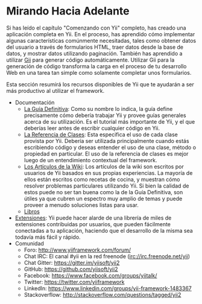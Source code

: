 Mirando Hacia Adelante
======================

Si has leído el capítulo "Comenzando con Yii" completo, has creado una aplicación completa en Yii. En el proceso, has aprendido cómo implementar algunas
características comúnmente necesitadas, tales como obtener datos del usuario a través de formularios HTML, traer datos desde la base de datos,
y mostrar datos utilizando paginación. También has aprendido a utilizar [Gii](https://github.com/yiisoft/yii2-gii/blob/master/docs/guide/README.md) para generar
código automáticamente. Utilizar Gii para la generación de código transforma la carga en el proceso de tu desarrollo Web en una tarea tan simple como solamente completar unos formularios. 

Esta sección resumirá los recursos disponibles de Yii que te ayudarán a ser más productivo al utilizar el framework.

* Documentación
    - [La Guía Definitiva](http://www.yiiframework.com/doc-2.0/guide-README.html):
      Como su nombre lo indica, la guía define precisamente cómo debería trabajar Yii y provee guías generales
      acerca de su utilización. Es el tutorial más importante de Yii, y el que deberías leer 
      antes de escribir cualquier código en Yii.
    - [La Referencia de Clases](http://www.yiiframework.com/doc-2.0/index.html):
      Esta especifica el uso de cada clase provista por Yii. Debería ser utilizada principalmente cuando estás escribiendo
      código y deseas entender el uso de una clase, método o propiedad en particular. El uso de la referencia de clases es mejor luego de un entendimiento contextual del framework.
    - [Los Artículos de la Wiki](http://www.yiiframework.com/wiki/?tag=yii2):
      Los artículos de la wiki son escritos por usuarios de Yii basados en sus propias experiencias. La mayoría de ellos están escritos
      como recetas de cocina, y muestran cómo resolver problemas particulares utilizando Yii. Si bien la calidad de estos
      puede no ser tan buena como la de la Guía Definitiva, son útiles ya que cubren un espectro muy amplio
      de temas y puede proveer a menudo soluciones listas para usar.
    - [Libros](http://www.yiiframework.com/doc/)
* [Extensiones](http://www.yiiframework.com/extensions/):
  Yii puede hacer alarde de una librería de miles de extensiones contribuidas por usuarios, que pueden fácilmente conectadas a tu aplicación, haciendo que el desarrollo de la misma sea todavía más fácil y rápido.
* Comunidad
    - Foro: <http://www.yiiframework.com/forum/>
    - Chat IRC: El canal #yii en la red freenode (<irc://irc.freenode.net/yii>)
    - Chat Gitter: <https://gitter.im/yiisoft/yii2>
    - GitHub: <https://github.com/yiisoft/yii2>
    - Facebook: <https://www.facebook.com/groups/yiitalk/>
    - Twitter: <https://twitter.com/yiiframework>
    - LinkedIn: <https://www.linkedin.com/groups/yii-framework-1483367>
    - Stackoverflow: <http://stackoverflow.com/questions/tagged/yii2>
